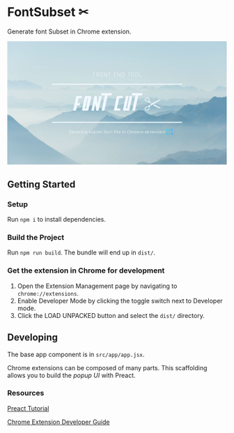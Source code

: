 # FontSubset ✂ 

Generate font Subset in Chrome extension.

![](./FontCut.jpg)

## Getting Started
### Setup
Run `npm i` to install dependencies. 

### Build the Project
Run `npm run build`. The bundle will end up in `dist/`.

### Get the extension in Chrome for development
1. Open the Extension Management page by navigating to `chrome://extensions`.
2. Enable Developer Mode by clicking the toggle switch next to Developer mode.
3. Click the LOAD UNPACKED button and select the `dist/` directory.

## Developing
The base app component is in `src/app/app.jsx`.

Chrome extensions can be composed of many parts. This scaffolding allows you to build the _popup UI_ with Preact.

### Resources
[Preact Tutorial](https://preactjs.com/guide/v10/tutorial)

[Chrome Extension Developer Guide](https://developer.chrome.com/extensions/devguide)
